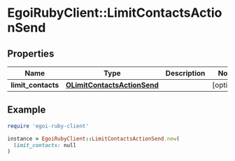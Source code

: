 # EgoiRubyClient::LimitContactsActionSend

## Properties

| Name | Type | Description | Notes |
| ---- | ---- | ----------- | ----- |
| **limit_contacts** | [**OLimitContactsActionSend**](OLimitContactsActionSend.md) |  | [optional] |

## Example

```ruby
require 'egoi-ruby-client'

instance = EgoiRubyClient::LimitContactsActionSend.new(
  limit_contacts: null
)
```

